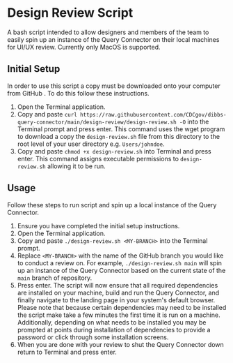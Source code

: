 # Design Review Script

A bash script intended to allow designers and members of the team to easily spin up an instance of the Query Connector on their local machines for UI/UX review. Currently only MacOS is supported.

## Initial Setup

In order to use this script a copy must be downloaded onto your computer from GitHub . To do this follow these instructions.

1. Open the Terminal application.
2. Copy and paste `curl https://raw.githubusercontent.com/CDCgov/dibbs-query-connector/main/design-review/design-review.sh -O` into the Terminal prompt and press enter. This command uses the wget program to download a copy the `design-review.sh` file from this directory to the root level of your user directory e.g. `Users/johndoe`.
3. Copy and paste `chmod +x design-review.sh` into Terminal and press enter. This command assigns executable permissions to `design-review.sh` allowing it to be run.

## Usage

Follow these steps to run script and spin up a local instance of the Query Connector.

1. Ensure you have completed the initial setup instructions.
2. Open the Terminal application.
3. Copy and paste `./design-review.sh <MY-BRANCH>` into the Terminal prompt.
4. Replace `<MY-BRANCH>` with the name of the GitHub branch you would like to conduct a review on. For example, `./design-review.sh main` will spin up an instance of the Query Connector based on the current state of the `main` branch of repository.
5. Press enter. The script will now ensure that all required dependencies are installed on your machine, build and run the Query Connector, and finally navigate to the landing page in your system's default browser. Please note that because certain dependencies may need to be installed the script make take a few minutes the first time it is run on a machine. Additionally, depending on what needs to be installed you may be prompted at points during installation of dependencies to provide a password or click through some installation screens.
6. When you are done with your review to shut the Query Connector down return to Terminal and press enter.
